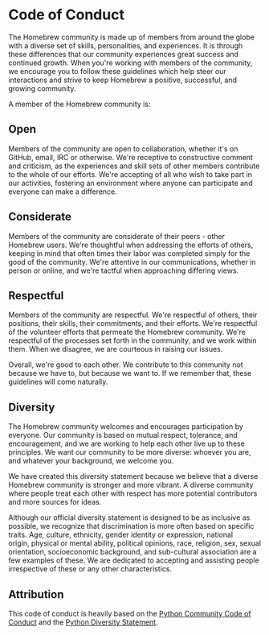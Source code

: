 # Code of Conduct
The Homebrew community is made up of members from around the globe with a diverse set of skills, personalities, and experiences. It is through these differences that our community experiences great success and continued growth. When you're working with members of the community, we encourage you to follow these guidelines which help steer our interactions and strive to keep Homebrew a positive, successful, and growing community.

A member of the Homebrew community is:

## Open
Members of the community are open to collaboration, whether it's on GitHub, email, IRC or otherwise. We're receptive to constructive comment and criticism, as the experiences and skill sets of other members contribute to the whole of our efforts. We're accepting of all who wish to take part in our activities, fostering an environment where anyone can participate and everyone can make a difference.

## Considerate
Members of the community are considerate of their peers - other Homebrew users. We're thoughtful when addressing the efforts of others, keeping in mind that often times their labor was completed simply for the good of the community. We're attentive in our communications, whether in person or online, and we're tactful when approaching differing views.

## Respectful
Members of the community are respectful. We're respectful of others, their positions, their skills, their commitments, and their efforts. We're respectful of the volunteer efforts that permeate the Homebrew community. We're respectful of the processes set forth in the community, and we work within them. When we disagree, we are courteous in raising our issues.

Overall, we're good to each other. We contribute to this community not because we have to, but because we want to. If we remember that, these guidelines will come naturally.

## Diversity
The Homebrew community welcomes and encourages participation by everyone. Our community is based on mutual respect, tolerance, and encouragement, and we are working to help each other live up to these principles. We want our community to be more diverse: whoever you are, and whatever your background, we welcome you.

We have created this diversity statement because we believe that a diverse Homebrew community is stronger and more vibrant. A diverse community where people treat each other with respect has more potential contributors and more sources for ideas.

Although our official diversity statement is designed to be as inclusive as possible, we recognize that discrimination is more often based on specific traits.  Age, culture, ethnicity, gender identity or expression, national origin, physical or mental ability, political opinions, race, religion, sex, sexual orientation, socioeconomic background, and sub-cultural association are a few examples of these.  We are dedicated to accepting and assisting people irrespective of these or any other characteristics.

## Attribution
This code of conduct is heavily based on the [Python Community Code of Conduct](https://www.python.org/psf/codeofconduct/) and the [Python Diversity Statement](https://www.python.org/community/diversity/).
